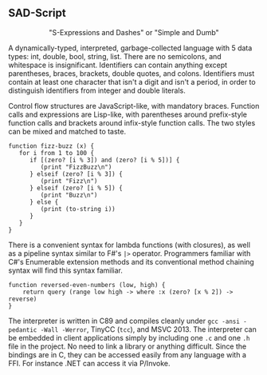 SAD-Script
----------

<p align="center">
"S-Expressions and Dashes" or "Simple and Dumb"
</p>

A dynamically-typed, interpreted, garbage-collected language with 5 data types: int, double, bool, string, list.  There are no semicolons, and whitespace is insignificant.  Identifiers can contain anything except parentheses, braces, brackets, double quotes, and colons.  Identifiers must contain at least one character that isn't a digit and isn't a period, in order to distinguish identifiers from integer and double literals.

Control flow structures are JavaScript-like, with mandatory braces.  Function calls and expressions are Lisp-like, with parentheses around prefix-style function calls and brackets around infix-style function calls.  The two styles can be mixed and matched to taste.

```
function fizz-buzz (x) {
   for i from 1 to 100 {
      if [(zero? [i % 3]) and (zero? [i % 5])] {
         (print "FizzBuzz\n")
      } elseif (zero? [i % 3]) {
         (print "Fizz\n")
      } elseif (zero? [i % 5]) {
         (print "Buzz\n")
      } else {
         (print (to-string i))
      }
   }
}
```

There is a convenient syntax for lambda functions (with closures), as well as a pipeline syntax similar to F#'s `|>` operator.  Programmers familiar with C#'s Enumerable extension methods and its conventional method chaining syntax will find this syntax familiar.

```
function reversed-even-numbers (low, high) {
	return query (range low high -> where :x (zero? [x % 2]) -> reverse)
}
```

The interpreter is written in C89 and compiles cleanly under `gcc -ansi -pedantic -Wall -Werror`, TinyCC (`tcc`), and MSVC 2013.  The interpreter can be embedded in client applications simply by including one `.c` and one `.h` file in the project.  No need to link a library or anything difficult.  Since the bindings are in C, they can be accessed easily from any language with a FFI.  For instance .NET can access it via P/Invoke.
